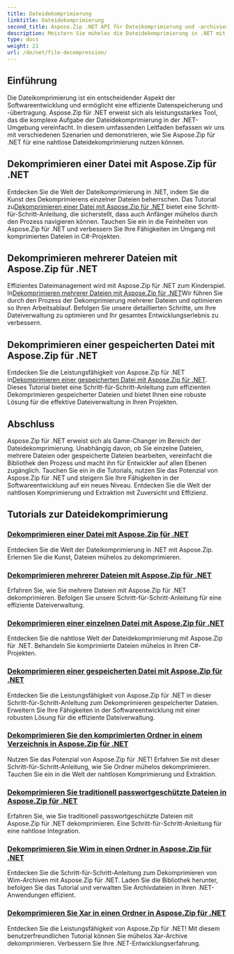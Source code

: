 ```yaml
---
title: Dateidekomprimierung
linktitle: Dateidekomprimierung
second_title: Aspose.Zip .NET API für Dateikomprimierung und -archivierung
description: Meistern Sie mühelos die Dateidekomprimierung in .NET mit den Tutorials zu Aspose.Zip für .NET. Lernen Sie mit Schritt-für-Schritt-Anleitungen den effizienten Umgang mit komprimierten Dateien.
type: docs
weight: 21
url: /de/net/file-decompression/
---
```



## Einführung

Die Dateikomprimierung ist ein entscheidender Aspekt der Softwareentwicklung und ermöglicht eine effiziente Datenspeicherung und -übertragung. Aspose.Zip für .NET erweist sich als leistungsstarkes Tool, das die komplexe Aufgabe der Dateidekomprimierung in der .NET-Umgebung vereinfacht. In diesem umfassenden Leitfaden befassen wir uns mit verschiedenen Szenarien und demonstrieren, wie Sie Aspose.Zip für .NET für eine nahtlose Dateidekomprimierung nutzen können.

## Dekomprimieren einer Datei mit Aspose.Zip für .NET

Entdecken Sie die Welt der Dateikomprimierung in .NET, indem Sie die Kunst des Dekomprimierens einzelner Dateien beherrschen. Das Tutorial zu[Dekomprimieren einer Datei mit Aspose.Zip für .NET](./decompress-file/) bietet eine Schritt-für-Schritt-Anleitung, die sicherstellt, dass auch Anfänger mühelos durch den Prozess navigieren können. Tauchen Sie ein in die Feinheiten von Aspose.Zip für .NET und verbessern Sie Ihre Fähigkeiten im Umgang mit komprimierten Dateien in C#-Projekten.

## Dekomprimieren mehrerer Dateien mit Aspose.Zip für .NET

 Effizientes Dateimanagement wird mit Aspose.Zip für .NET zum Kinderspiel. In[Dekomprimieren mehrerer Dateien mit Aspose.Zip für .NET](./decompress-multiple-files/)Wir führen Sie durch den Prozess der Dekomprimierung mehrerer Dateien und optimieren so Ihren Arbeitsablauf. Befolgen Sie unsere detaillierten Schritte, um Ihre Dateiverwaltung zu optimieren und Ihr gesamtes Entwicklungserlebnis zu verbessern.

## Dekomprimieren einer gespeicherten Datei mit Aspose.Zip für .NET

 Entdecken Sie die Leistungsfähigkeit von Aspose.Zip für .NET in[Dekomprimieren einer gespeicherten Datei mit Aspose.Zip für .NET](./decompress-stored-file/). Dieses Tutorial bietet eine Schritt-für-Schritt-Anleitung zum effizienten Dekomprimieren gespeicherter Dateien und bietet Ihnen eine robuste Lösung für die effektive Dateiverwaltung in Ihren Projekten.

## Abschluss

Aspose.Zip für .NET erweist sich als Game-Changer im Bereich der Dateidekomprimierung. Unabhängig davon, ob Sie einzelne Dateien, mehrere Dateien oder gespeicherte Dateien bearbeiten, vereinfacht die Bibliothek den Prozess und macht ihn für Entwickler auf allen Ebenen zugänglich. Tauchen Sie ein in die Tutorials, nutzen Sie das Potenzial von Aspose.Zip für .NET und steigern Sie Ihre Fähigkeiten in der Softwareentwicklung auf ein neues Niveau. Entdecken Sie die Welt der nahtlosen Komprimierung und Extraktion mit Zuversicht und Effizienz.
## Tutorials zur Dateidekomprimierung
### [Dekomprimieren einer Datei mit Aspose.Zip für .NET](./decompress-file/)
Entdecken Sie die Welt der Dateikomprimierung in .NET mit Aspose.Zip. Erlernen Sie die Kunst, Dateien mühelos zu dekomprimieren.
### [Dekomprimieren mehrerer Dateien mit Aspose.Zip für .NET](./decompress-multiple-files/)
Erfahren Sie, wie Sie mehrere Dateien mit Aspose.Zip für .NET dekomprimieren. Befolgen Sie unsere Schritt-für-Schritt-Anleitung für eine effiziente Dateiverwaltung.
### [Dekomprimieren einer einzelnen Datei mit Aspose.Zip für .NET](./decompress-single-file/)
Entdecken Sie die nahtlose Welt der Dateidekomprimierung mit Aspose.Zip für .NET. Behandeln Sie komprimierte Dateien mühelos in Ihren C#-Projekten.
### [Dekomprimieren einer gespeicherten Datei mit Aspose.Zip für .NET](./decompress-stored-file/)
Entdecken Sie die Leistungsfähigkeit von Aspose.Zip für .NET in dieser Schritt-für-Schritt-Anleitung zum Dekomprimieren gespeicherter Dateien. Erweitern Sie Ihre Fähigkeiten in der Softwareentwicklung mit einer robusten Lösung für die effiziente Dateiverwaltung.
### [Dekomprimieren Sie den komprimierten Ordner in einem Verzeichnis in Aspose.Zip für .NET](./decompress-compressed-folder-directory/)
Nutzen Sie das Potenzial von Aspose.Zip für .NET! Erfahren Sie mit dieser Schritt-für-Schritt-Anleitung, wie Sie Ordner mühelos dekomprimieren. Tauchen Sie ein in die Welt der nahtlosen Komprimierung und Extraktion.
### [Dekomprimieren Sie traditionell passwortgeschützte Dateien in Aspose.Zip für .NET](./decompress-traditionally-password-protected-file/)
Erfahren Sie, wie Sie traditionell passwortgeschützte Dateien mit Aspose.Zip für .NET dekomprimieren. Eine Schritt-für-Schritt-Anleitung für eine nahtlose Integration.
### [Dekomprimieren Sie Wim in einen Ordner in Aspose.Zip für .NET](./decompress-wim-folder/)
Entdecken Sie die Schritt-für-Schritt-Anleitung zum Dekomprimieren von Wim-Archiven mit Aspose.Zip für .NET. Laden Sie die Bibliothek herunter, befolgen Sie das Tutorial und verwalten Sie Archivdateien in Ihren .NET-Anwendungen effizient.
### [Dekomprimieren Sie Xar in einen Ordner in Aspose.Zip für .NET](./decompress-xar-folder/)
Entdecken Sie die Leistungsfähigkeit von Aspose.Zip für .NET! Mit diesem benutzerfreundlichen Tutorial können Sie mühelos Xar-Archive dekomprimieren. Verbessern Sie Ihre .NET-Entwicklungserfahrung.